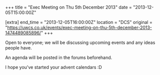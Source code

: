 +++
title = "Exec Meeting on Thu 5th December 2013"
date = "2013-12-05T15:00:00Z"

[extra]
end_time = "2013-12-05T16:00:00Z"
location = "DCS"
original = "https://uwcs.co.uk/events/exec-meeting-on-thu-5th-december-2013-1474489085896/"
+++

Open to everyone; we will be discussing upcoming events and any ideas people have.

An agenda will be posted in the forums beforehand.

I hope you've started your advent calendars :D

